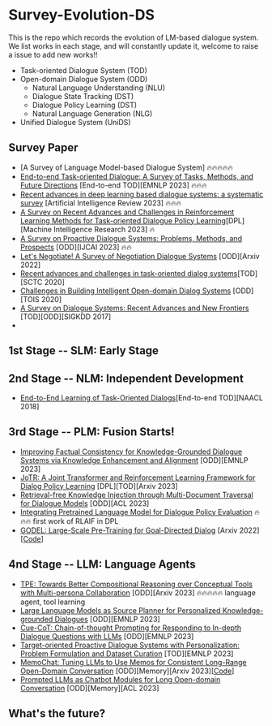 # Survey-Evolution-DS
This is the repo which records the evolution of LM-based dialogue system. We list works in each stage, and will constantly update it, welcome to raise a issue to add new works!!

- Task-oriented Dialogue System (TOD)
- Open-domain Dialogue System (ODD)
    - Natural Language Understanding (NLU)
    - Dialogue State Tracking (DST)
    - Dialogue Policy Learning (DST)
    - Natural Language Generation (NLG)
- Unified Dialogue System (UniDS)

## Survey Paper


- [A Survey of Language Model-based Dialogue System] :fire::fire::fire::fire::fire:
- [End-to-end Task-oriented Dialogue: A Survey of Tasks, Methods, and Future Directions](https://github.com/ruleGreen/Survey-Evolution-DS.git) [End-to-end TOD][EMNLP 2023] :fire::fire::fire:
- [Recent advances in deep learning based dialogue systems: a systematic survey](https://sentic.net/dialogue-systems-survey.pdf) [Artificial Intelligence Review 2023] :fire::fire::fire:
- [A Survey on Recent Advances and Challenges in Reinforcement Learning Methods for Task-oriented Dialogue Policy Learning](https://link.springer.com/article/10.1007/s11633-022-1347-y)[DPL][Machine Intelligence Research 2023] :fire:
- [A Survey on Proactive Dialogue Systems: Problems, Methods, and Prospects](https://arxiv.org/abs/2305.02750) [ODD][IJCAI 2023] :fire::fire:
- [Let's Negotiate! A Survey of Negotiation Dialogue Systems](https://arxiv.org/pdf/2212.09072.pdf) [ODD][Arxiv 2022]
- [Recent advances and challenges in task-oriented dialog systems](https://link.springer.com/article/10.1007/s11431-020-1692-3)[TOD][SCTC 2020]
- [Challenges in Building Intelligent Open-domain Dialog Systems](https://dl.acm.org/doi/abs/10.1145/3383123) [ODD][TOIS 2020]
- [A Survey on Dialogue Systems: Recent Advances and New Frontiers](https://dl.acm.org/doi/10.1145/3166054.3166058) [TOD][ODD][SIGKDD 2017]
- 


## 1st Stage -- SLM: Early Stage


## 2nd Stage -- NLM: Independent Development

- [End-to-End Learning of Task-Oriented Dialogs](https://aclanthology.org/N18-4010/)[End-to-end TOD][NAACL 2018]


## 3rd Stage -- PLM: Fusion Starts!

- [Improving Factual Consistency for Knowledge-Grounded Dialogue Systems via Knowledge Enhancement and Alignment](https://arxiv.org/abs/2310.08372.pdf) [ODD][EMNLP 2023]
- [JoTR: A Joint Transformer and Reinforcement Learning Framework for Dialog Policy Learning](https://arxiv.org/abs/2309.00230.pdf) [DPL][TOD][Arxiv 2023]
- [Retrieval-free Knowledge Injection through Multi-Document Traversal for Dialogue Models](https://aclanthology.org/2023.acl-long.364/) [ODD][ACL 2023]
- [Integrating Pretrained Language Model for Dialogue Policy Evaluation](https://ieeexplore.ieee.org/abstract/document/9747593.pdf) :fire::fire::fire: first work of RLAIF in DPL
- [GODEL: Large-Scale Pre-Training for Goal-Directed Dialog](https://arxiv.org/abs/2206.11309) [Arxiv 2022][[Code](https://github.com/microsoft/GODEL)]

## 4nd Stage -- LLM: Language Agents

- [TPE: Towards Better Compositional Reasoning over Conceptual Tools with Multi-persona Collaboration](https://arxiv.org/abs/2309.16090.pdf) [ODD][Arxiv 2023] :fire::fire::fire::fire::fire: language agent, tool learning
- [Large Language Models as Source Planner for Personalized Knowledge-grounded Dialogues](https://arxiv.org/pdf/2310.08840.pdf) [ODD][EMNLP 2023]
- [Cue-CoT: Chain-of-thought Prompting for Responding to In-depth Dialogue Questions with LLMs](https://arxiv.org/pdf/2305.11792.pdf) [ODD][EMNLP 2023]
- [Target-oriented Proactive Dialogue Systems with Personalization: Problem Formulation and Dataset Curation](https://arxiv.org/pdf/2310.07397.pdf) [TOD][EMNLP 2023]
- [MemoChat: Tuning LLMs to Use Memos for Consistent Long-Range Open-Domain Conversation](https://arxiv.org/pdf/2308.08239.pdf) [ODD][Memory][Arxiv 2023][[Code](https://github.com/LuJunru/MemoChat)]
- [Prompted LLMs as Chatbot Modules for Long Open-domain Conversation](https://aclanthology.org/2023.findings-acl.277/) [ODD][Memory][ACL 2023]

## What's the future?




```


```

